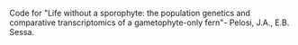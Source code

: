 Code for "Life without a sporophyte: the population genetics and comparative transcriptomics of a gametophyte-only fern"- Pelosi, J.A., E.B. Sessa. 
